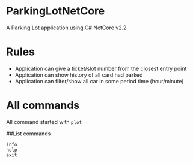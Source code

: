 # ParkingLotNetCore
A Parking Lot application using C# NetCore v2.2

# Rules
* Application can give a ticket/slot number from the closest entry point
* Application can show history of all card had parked
* Application can filter/show all car in some period time (hour/minute)

# All commands

All command started with 
`plot`

##List commands 
```
info
help
exit
```